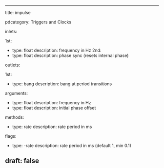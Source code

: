 --- 


title: impulse

pdcategory: Triggers and Clocks

inlets:

  1st:
  - type: float
    description: frequency in Hz
  2nd:
  - type: float
    description: phase sync (resets internal phase)

outlets:

  1st:
  - type: bang
    description: bang at period transitions

arguments:
  - type: float
    description: frequency in Hz
  - type: float
    description: initial phase offset

methods:
  - type: rate <float>
    description: rate period in ms

flags:
  - type: -rate <float>
    description: rate period in ms (default 1, min 0.1)

draft: false
---